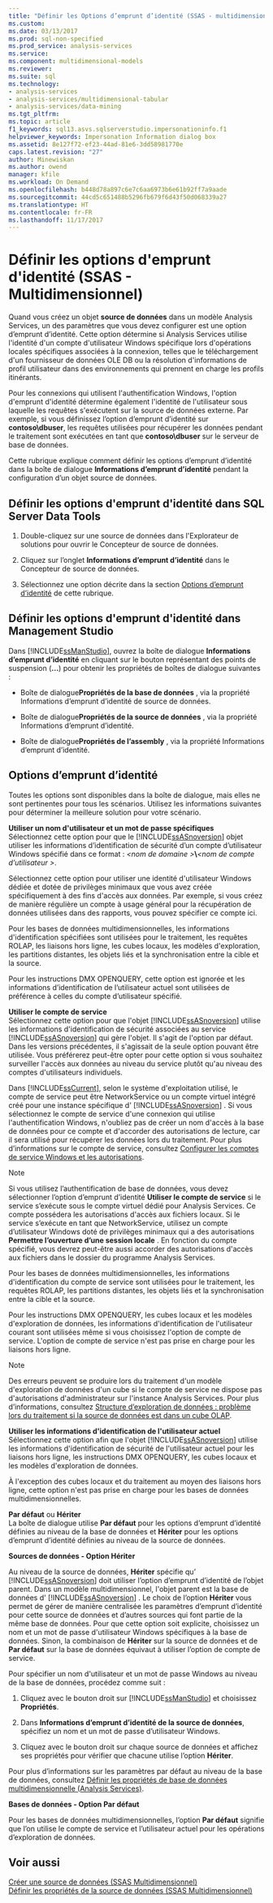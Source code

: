 ```yaml
---
title: "Définir les Options d’emprunt d’identité (SSAS - multidimensionnel) | Documents Microsoft"
ms.custom: 
ms.date: 03/13/2017
ms.prod: sql-non-specified
ms.prod_service: analysis-services
ms.service: 
ms.component: multidimensional-models
ms.reviewer: 
ms.suite: sql
ms.technology:
- analysis-services
- analysis-services/multidimensional-tabular
- analysis-services/data-mining
ms.tgt_pltfrm: 
ms.topic: article
f1_keywords: sql13.asvs.sqlserverstudio.impersonationinfo.f1
helpviewer_keywords: Impersonation Information dialog box
ms.assetid: 8e127f72-ef23-44ad-81e6-3dd58981770e
caps.latest.revision: "27"
author: Minewiskan
ms.author: owend
manager: kfile
ms.workload: On Demand
ms.openlocfilehash: b448d78a897c6e7c6aa6973b6e61b92ff7a9aade
ms.sourcegitcommit: 44cd5c651488b5296fb679f6d43f50d068339a27
ms.translationtype: HT
ms.contentlocale: fr-FR
ms.lasthandoff: 11/17/2017
---
```

# <a name="set-impersonation-options-ssas---multidimensional"></a>Définir les options d'emprunt d'identité (SSAS - Multidimensionnel)
  Quand vous créez un objet **source de données** dans un modèle Analysis Services, un des paramètres que vous devez configurer est une option d’emprunt d’identité. Cette option détermine si Analysis Services utilise l'identité d'un compte d'utilisateur Windows spécifique lors d'opérations locales spécifiques associées à la connexion, telles que le téléchargement d'un fournisseur de données OLE DB ou la résolution d'informations de profil utilisateur dans des environnements qui prennent en charge les profils itinérants.  
  
 Pour les connexions qui utilisent l'authentification Windows, l'option d'emprunt d'identité détermine également l'identité de l'utilisateur sous laquelle les requêtes s'exécutent sur la source de données externe. Par exemple, si vous définissez l’option d’emprunt d’identité sur **contoso\dbuser**, les requêtes utilisées pour récupérer les données pendant le traitement sont exécutées en tant que **contoso\dbuser** sur le serveur de base de données.  
  
 Cette rubrique explique comment définir les options d’emprunt d’identité dans la boîte de dialogue **Informations d’emprunt d’identité** pendant la configuration d’un objet source de données.  
  
## <a name="set-impersonation-options-in-sql-server-data-tools"></a>Définir les options d'emprunt d'identité dans SQL Server Data Tools  
  
1.  Double-cliquez sur une source de données dans l'Explorateur de solutions pour ouvrir le Concepteur de source de données.  
  
2.  Cliquez sur l’onglet **Informations d’emprunt d’identité** dans le Concepteur de source de données.  
  
3.  Sélectionnez une option décrite dans la section [Options d’emprunt d’identité](#bkmk_options) de cette rubrique.  
  
## <a name="set-impersonation-options-in-management-studio"></a>Définir les options d'emprunt d'identité dans Management Studio  
 Dans [!INCLUDE[ssManStudio](../../includes/ssmanstudio-md.md)], ouvrez la boîte de dialogue **Informations d’emprunt d’identité** en cliquant sur le bouton représentant des points de suspension (**...**) pour obtenir les propriétés de boîtes de dialogue suivantes :  
  
-   Boîte de dialogue**Propriétés de la base de données** , via la propriété Informations d’emprunt d’identité de source de données.  
  
-   Boîte de dialogue**Propriétés de la source de données** , via la propriété Informations d’emprunt d’identité.  
  
-   Boîte de dialogue**Propriétés de l’assembly** , via la propriété Informations d’emprunt d’identité.  
  
##  <a name="bkmk_options"></a> Options d’emprunt d’identité  
 Toutes les options sont disponibles dans la boîte de dialogue, mais elles ne sont pertinentes pour tous les scénarios. Utilisez les informations suivantes pour déterminer la meilleure solution pour votre scénario.  
  
 **Utiliser un nom d'utilisateur et un mot de passe spécifiques**  
 Sélectionnez cette option pour que le [!INCLUDE[ssASnoversion](../../includes/ssasnoversion-md.md)] objet utiliser les informations d’identification de sécurité d’un compte d’utilisateur Windows spécifié dans ce format :  *\<nom de domaine >***\\***\<nom de compte d’utilisateur >*.  
  
 Sélectionnez cette option pour utiliser une identité d'utilisateur Windows dédiée et dotée de privilèges minimaux que vous avez créée spécifiquement à des fins d'accès aux données. Par exemple, si vous créez de manière régulière un compte à usage général pour la récupération de données utilisées dans des rapports, vous pouvez spécifier ce compte ici.  
  
 Pour les bases de données multidimensionnelles, les informations d'identification spécifiées sont utilisées pour le traitement, les requêtes ROLAP, les liaisons hors ligne, les cubes locaux, les modèles d'exploration, les partitions distantes, les objets liés et la synchronisation entre la cible et la source.  
  
 Pour les instructions DMX OPENQUERY, cette option est ignorée et les informations d’identification de l’utilisateur actuel sont utilisées de préférence à celles du compte d’utilisateur spécifié.  
  
 **Utiliser le compte de service**  
 Sélectionnez cette option pour que l'objet [!INCLUDE[ssASnoversion](../../includes/ssasnoversion-md.md)] utilise les informations d'identification de sécurité associées au service [!INCLUDE[ssASnoversion](../../includes/ssasnoversion-md.md)] qui gère l'objet. Il s'agit de l'option par défaut. Dans les versions précédentes, il s'agissait de la seule option pouvant être utilisée. Vous préférerez peut-être opter pour cette option si vous souhaitez surveiller l'accès aux données au niveau du service plutôt qu'au niveau des comptes d'utilisateurs individuels.  
  
 Dans [!INCLUDE[ssCurrent](../../includes/sscurrent-md.md)], selon le système d'exploitation utilisé, le compte de service peut être NetworkService ou un compte virtuel intégré créé pour une instance spécifique d' [!INCLUDE[ssASnoversion](../../includes/ssasnoversion-md.md)] . Si vous sélectionnez le compte de service d'une connexion qui utilise l'authentification Windows, n'oubliez pas de créer un nom d'accès à la base de données pour ce compte et d'accorder des autorisations de lecture, car il sera utilisé pour récupérer les données lors du traitement. Pour plus d’informations sur le compte de service, consultez [Configurer les comptes de service Windows et les autorisations](../../database-engine/configure-windows/configure-windows-service-accounts-and-permissions.md).  
  
> [!NOTE]  
>  Si vous utilisez l’authentification de base de données, vous devez sélectionner l’option d’emprunt d’identité **Utiliser le compte de service** si le service s’exécute sous le compte virtuel dédié pour Analysis Services. Ce compte possédera les autorisations d'accès aux fichiers locaux. Si le service s’exécute en tant que NetworkService, utilisez un compte d’utilisateur Windows doté de privilèges minimaux qui a des autorisations **Permettre l’ouverture d’une session locale** . En fonction du compte spécifié, vous devrez peut-être aussi accorder des autorisations d'accès aux fichiers dans le dossier du programme Analysis Services.  
  
 Pour les bases de données multidimensionnelles, les informations d'identification du compte de service sont utilisées pour le traitement, les requêtes ROLAP, les partitions distantes, les objets liés et la synchronisation entre la cible et la source.  
  
 Pour les instructions DMX OPENQUERY, les cubes locaux et les modèles d'exploration de données, les informations d'identification de l'utilisateur courant sont utilisées même si vous choisissez l'option de compte de service. L'option de compte de service n'est pas prise en charge pour les liaisons hors ligne.  
  
> [!NOTE]  
>  Des erreurs peuvent se produire lors du traitement d'un modèle d'exploration de données d'un cube si le compte de service ne dispose pas d'autorisations d'administrateur sur l'instance Analysis Services. Pour plus d’informations, consultez [Structure d’exploration de données : problème lors du traitement si la source de données est dans un cube OLAP](http://go.microsoft.com/fwlink/?LinkId=251610).  
  
 **Utiliser les informations d'identification de l'utilisateur actuel**  
 Sélectionnez cette option afin que l'objet [!INCLUDE[ssASnoversion](../../includes/ssasnoversion-md.md)] utilise les informations d'identification de sécurité de l'utilisateur actuel pour les liaisons hors ligne, les instructions DMX OPENQUERY, les cubes locaux et les modèles d'exploration de données.  
  
 À l'exception des cubes locaux et du traitement au moyen des liaisons hors ligne, cette option n'est pas prise en charge pour les bases de données multidimensionnelles.  
  
 **Par défaut** ou **Hériter**  
 La boîte de dialogue utilise **Par défaut** pour les options d’emprunt d’identité définies au niveau de la base de données et **Hériter** pour les options d’emprunt d’identité définies au niveau de la source de données.  
  
 **Sources de données - Option Hériter**  
  
 Au niveau de la source de données, **Hériter** spécifie qu’ [!INCLUDE[ssASnoversion](../../includes/ssasnoversion-md.md)] doit utiliser l’option d’emprunt d’identité de l’objet parent. Dans un modèle multidimensionnel, l'objet parent est la base de données d' [!INCLUDE[ssASnoversion](../../includes/ssasnoversion-md.md)] . Le choix de l’option **Hériter** vous permet de gérer de manière centralisée les paramètres d’emprunt d’identité pour cette source de données et d’autres sources qui font partie de la même base de données. Pour que cette option soit explicite, choisissez un nom et un mot de passe d'utilisateur Windows spécifiques à la base de données. Sinon, la combinaison de **Hériter** sur la source de données et de **Par défaut** sur la base de données équivaut à utiliser l’option de compte de service.  
  
 Pour spécifier un nom d'utilisateur et un mot de passe Windows au niveau de la base de données, procédez comme suit :  
  
1.  Cliquez avec le bouton droit sur [!INCLUDE[ssManStudio](../../includes/ssmanstudio-md.md)] et choisissez **Propriétés**.  
  
2.  Dans **Informations d’emprunt d’identité de la source de données**, spécifiez un nom et un mot de passe d’utilisateur Windows.  
  
3.  Cliquez avec le bouton droit sur chaque source de données et affichez ses propriétés pour vérifier que chacune utilise l’option **Hériter**.  
  
 Pour plus d’informations sur les paramètres par défaut au niveau de la base de données, consultez [Définir les propriétés de base de données multidimensionnelle &#40;Analysis Services&#41;](../../analysis-services/multidimensional-models/set-multidimensional-database-properties-analysis-services.md).  
  
 **Bases de données - Option Par défaut**  

 Pour les bases de données multidimensionnelles, l’option **Par défaut** signifie que l’on utilise le compte de service et l’utilisateur actuel pour les opérations d’exploration de données.  
  
## <a name="see-also"></a>Voir aussi  
 [Créer une source de données &#40;SSAS Multidimensionnel&#41;](../../analysis-services/multidimensional-models/create-a-data-source-ssas-multidimensional.md)   
 [Définir les propriétés de la source de données &#40;SSAS Multidimensionnel&#41;](../../analysis-services/multidimensional-models/set-data-source-properties-ssas-multidimensional.md)   

  
  
